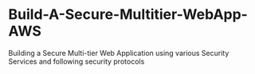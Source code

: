 # Build-A-Secure-Multitier-WebApp-AWS
Building a Secure Multi-tier Web Application using various Security Services and following security protocols 
